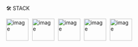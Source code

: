 
🛠 STACK
<div style="display: flex; flex-wrap: wrap; gap: 10px;">

<img width="60" height="60" alt="image" src="https://github.com/user-attachments/assets/819065ab-f810-436d-92f4-31df914dc230" />
<img width="60" height="60" alt="image" src="https://github.com/user-attachments/assets/bfc5df16-5384-4b5d-b15f-7ec3d09f3df1" />
<img width="60" height="60" alt="image" src="https://github.com/user-attachments/assets/011bd0e4-5d7e-4637-a505-90591f1cabf5" />
<img width="60" height="60" alt="image" src="https://github.com/user-attachments/assets/4e789259-97e0-4838-8126-7b18ef02f551" />
<img width="60" height="60" alt="image" src="https://github.com/user-attachments/assets/7aedfc2e-9034-4442-9391-3ae906249eb0" />


</div>
